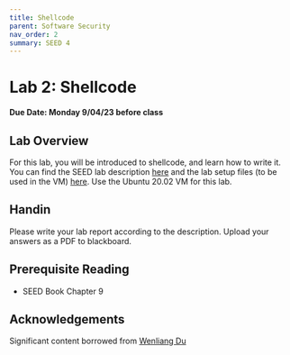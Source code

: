 ```yaml
---
title: Shellcode
parent: Software Security
nav_order: 2
summary: SEED 4
---
```


# Lab 2: Shellcode

**Due Date: Monday 9/04/23 before class**

## Lab Overview

For this lab, you will be introduced to shellcode, and learn how to write it.
You can find the SEED lab description [here](https://seedsecuritylabs.org/Labs_20.04/Files/Shellcode/Shellcode.pdf) and the lab setup files (to be used in the VM) [here](https://seedsecuritylabs.org/Labs_20.04/Files/Shellcode/Labsetup.zip). Use the Ubuntu 20.02 VM for this lab.

## Handin
Please write your lab report according to the description. Upload your answers as a PDF to blackboard. 

## Prerequisite Reading
- SEED Book Chapter 9

## Acknowledgements 
Significant content borrowed from [Wenliang Du](https://web.ecs.syr.edu/~wedu/)

